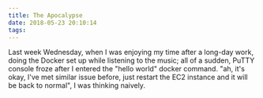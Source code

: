 ```yaml
---
title: The Apocalypse
date: 2018-05-23 20:10:14
tags:
---
```


Last week Wednesday, when I was enjoying my time after a long-day work, doing the Docker set up while listening to the music; all of a sudden, PuTTY console froze after I entered the "hello world" docker command. "ah, it's okay, I've met similar issue before, just restart the EC2 instance and it will be back to normal", I was thinking naively.

